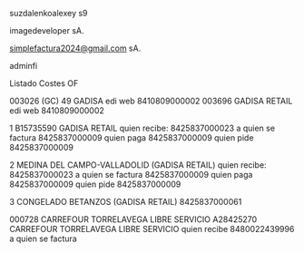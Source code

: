 suzdalenkoalexey
s9

imagedeveloper
sA.

simplefactura2024@gmail.com
sA.





adminfi

Listado Costes OF

003026 (GC) 49 GADISA   edi web  8410809000002
003696 GADISA RETAIL    edi web  8410809000002


1 B15735590 GADISA RETAIL
    quien recibe:       8425837000023
    a quien se factura  8425837000009
    quien paga          8425837000009
    quien pide          8425837000009

2 MEDINA DEL CAMPO-VALLADOLID (GADISA RETAIL)
    quien recibe:       8425837000023
    a quien se factura  8425837000009
    quien paga          8425837000009
    quien pide          8425837000009

3 CONGELADO BETANZOS (GADISA RETAIL)
                        8425837000061


000728 CARREFOUR TORRELAVEGA LIBRE SERVICIO A28425270 CARREFOUR TORRELAVEGA LIBRE SERVICIO
    quien recibe 8480022439996
    a quien se factura